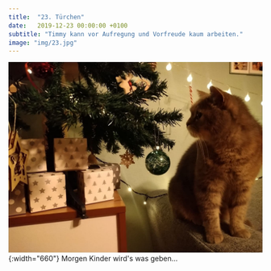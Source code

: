 ```yaml
---
title:  "23. Türchen"
date:   2019-12-23 00:00:00 +0100
subtitle: "Timmy kann vor Aufregung und Vorfreude kaum arbeiten."
image: "img/23.jpg"
---
```


![Timmy](../img/23.jpg){:width="660"}
Morgen Kinder wird's was geben...